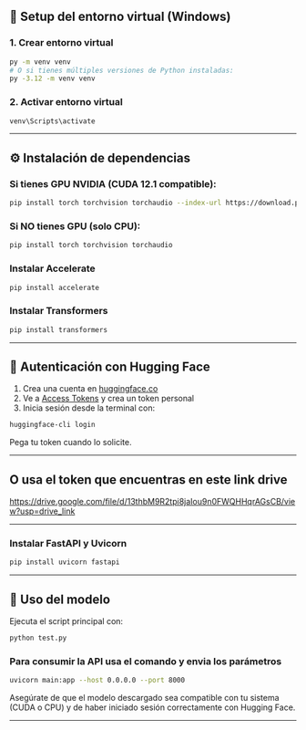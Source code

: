 ## 🚀 Setup del entorno virtual (Windows)

### 1. Crear entorno virtual
```bash
py -m venv venv
# O si tienes múltiples versiones de Python instaladas:
py -3.12 -m venv venv
```

### 2. Activar entorno virtual
```bash
venv\Scripts\activate
```

---

## ⚙️ Instalación de dependencias

### Si tienes GPU NVIDIA (CUDA 12.1 compatible):
```bash
pip install torch torchvision torchaudio --index-url https://download.pytorch.org/whl/cu128
```

### Si NO tienes GPU (solo CPU):
```bash
pip install torch torchvision torchaudio
```

### Instalar Accelerate
```bash
pip install accelerate
```

### Instalar Transformers
```bash
pip install transformers
```

---

## 🔐 Autenticación con Hugging Face

1. Crea una cuenta en [huggingface.co](https://huggingface.co/)
2. Ve a [Access Tokens](https://huggingface.co/settings/tokens) y crea un token personal
3. Inicia sesión desde la terminal con:
```bash
huggingface-cli login
```
Pega tu token cuando lo solicite.

---

## O usa el token que encuentras en este link drive
https://drive.google.com/file/d/13thbM9R2tpi8jaIou9n0FWQHHqrAGsCB/view?usp=drive_link

---

### Instalar FastAPI y Uvicorn
```bash
pip install uvicorn fastapi
```

---

## 🧪 Uso del modelo

Ejecuta el script principal con:

```bash
python test.py
```

### Para consumir la API usa el comando y envia los parámetros
```bash
uvicorn main:app --host 0.0.0.0 --port 8000
```

Asegúrate de que el modelo descargado sea compatible con tu sistema (CUDA o CPU) y de haber iniciado sesión correctamente con Hugging Face.

---


